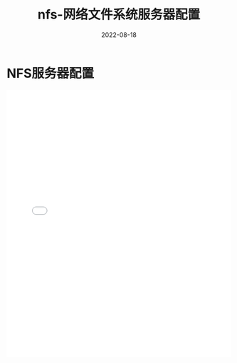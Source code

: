 ﻿---
title: nfs-网络文件系统服务器配置
category:
  - Linux
  - 服务器配置
tag:
  - nfs
  - 文件共享
  - 网络存储
date: 2022-08-18

---

# NFS服务器配置

<iframe 
  src="../_resources/Linux_NFS服务器配置.resources/第五章NFS服务器的配置与使用.pdf" 
  width="100%" 
  height="600px" 
  style="border: none;"
>
  <p>您的浏览器不支持 PDF 预览，请<a href="../_resources/Linux_NFS服务器配置.resources/第五章NFS服务器的配置与使用.pdf">下载 PDF</a>。</p>
</iframe>

